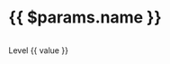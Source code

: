 ---
---

<script setup>
  import ImageLink from '../.vitepress/components/ImageLink.vue'
</script>

<h1>{{ $params.name }}</h1>

<div class="skill-container">
  <div v-for="(value, key) in $params.data">
    <p>Level {{ value }}</p>
    <suspense>
      <ImageLink path="skills" :name="`${$params.path}-${key}`" :alt="$params.key" />
    </suspense>
  </div>
</div>

<style>
  .skill-container {
    display: flex;
    flex-wrap: wrap;
    gap: 30px 30px;
  }
</style>
